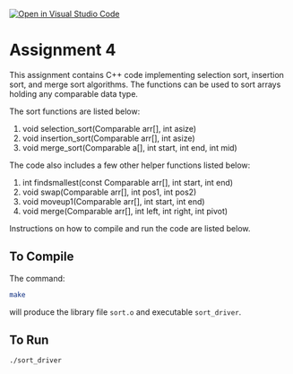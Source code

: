  [![Open in Visual Studio Code](https://classroom.github.com/assets/open-in-vscode-c66648af7eb3fe8bc4f294546bfd86ef473780cde1dea487d3c4ff354943c9ae.svg)](https://classroom.github.com/online_ide?assignment_repo_id=7753307&assignment_repo_type=AssignmentRepo)
# Assignment 4

This assignment contains C++ code implementing selection sort, insertion sort, and merge sort algorithms. The functions can be used to sort arrays holding any comparable data type. 

The sort functions are listed below:
  1. void selection_sort(Comparable arr[], int asize)
  2. void insertion_sort(Comparable arr[], int asize)
  3. void merge_sort(Comparable a[], int start, int end, int mid)

The code also includes a few other helper functions listed below:
  1. int findsmallest(const Comparable arr[], int start, int end)
  2. void swap(Comparable arr[], int pos1, int pos2)
  3. void moveup1(Comparable arr[], int start, int end)
  4. void merge(Comparable arr[], int left, int right, int pivot)
  

Instructions on how to compile and run the code are listed below.

## To Compile

The command:

```bash
make
```

will produce the library file `sort.o` and executable `sort_driver`.


## To Run

```bash
./sort_driver
```
